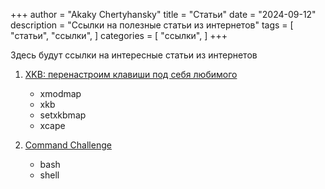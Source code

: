 +++
author = "Akaky Chertyhansky"
title = "Статьи"
date = "2024-09-12"
description = "Ссылки на полезные статьи из интернетов"
tags = [
    "статьи",
    "ссылки",
]
categories = [
    "ссылки",
]
+++

Здесь будут ссылки на интересные статьи из интернетов

1. [XKB: перенастроим клавиши под себя любимого](https://habr.com/ru/articles/222285/)
    - xmodmap
    - xkb
    - setxkbmap
    - xcape

2. [Command Challenge](https://cmdchallenge.com/)
    - bash
    - shell
